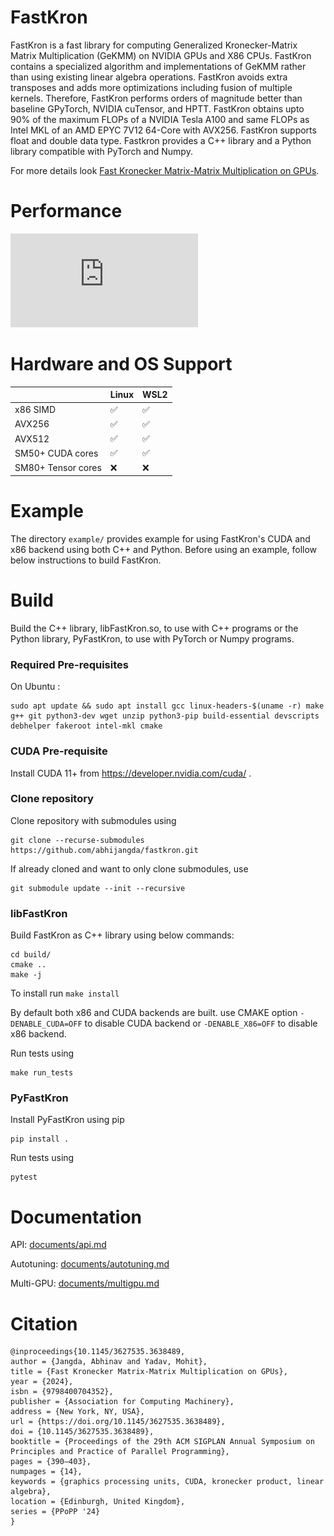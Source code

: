 # FastKron

FastKron is a fast library for computing Generalized Kronecker-Matrix Matrix Multiplication (GeKMM) on NVIDIA GPUs and X86 CPUs.
FastKron contains a specialized algorithm and implementations of GeKMM rather than using existing linear algebra operations.
FastKron avoids extra transposes and adds more optimizations including fusion of multiple kernels.
Therefore, FastKron performs orders of magnitude better than baseline GPyTorch, NVIDIA cuTensor, and HPTT.
FastKron obtains upto 90% of the maximum FLOPs of a NVIDIA Tesla A100 and same FLOPs as Intel MKL of an AMD EPYC 7V12 64-Core with AVX256. 
FastKron supports float and double data type.
Fastkron provides a C++ library and a Python library compatible with PyTorch and Numpy.

For more details look [Fast Kronecker Matrix-Matrix Multiplication on GPUs](https://dl.acm.org/doi/abs/10.1145/3627535.3638489).

# Performance

![](https://github.com/abhijangda/fastkron/blob/main/tests/benchmarks/single-cuda-flops.pdf)

# Hardware and OS Support
|  | Linux | WSL2 |
|----------|----------|----------|
| x86  SIMD   | :white_check_mark:   | :white_check_mark: |
| AVX256   | :white_check_mark: | :white_check_mark: |
| AVX512   | :white_check_mark: |:white_check_mark: |
| SM50+ CUDA cores    |:white_check_mark: | :white_check_mark: |
| SM80+ Tensor cores  | :x: | :x: |

# Example
The directory `example/` provides example for using FastKron's CUDA and x86 backend using both C++ and Python.
Before using an example, follow below instructions to build FastKron. 

# Build
Build the C++ library, libFastKron.so, to use with C++ programs or the Python library, PyFastKron, to use with PyTorch or Numpy programs.

### Required Pre-requisites
On Ubuntu :
```
sudo apt update && sudo apt install gcc linux-headers-$(uname -r) make g++ git python3-dev wget unzip python3-pip build-essential devscripts debhelper fakeroot intel-mkl cmake
```

### CUDA Pre-requisite
Install CUDA 11+ from https://developer.nvidia.com/cuda/ .

### Clone repository
Clone repository with submodules using 
```
git clone --recurse-submodules https://github.com/abhijangda/fastkron.git
```

If already cloned and want to only clone submodules, use
```
git submodule update --init --recursive
```

### libFastKron
Build FastKron as C++ library using below commands: 

```mkdir build/
cd build/
cmake ..
make -j
```

To install run
```make install```

By default both x86 and CUDA backends are built. use CMAKE option `-DENABLE_CUDA=OFF` to disable CUDA backend or `-DENABLE_X86=OFF` to disable x86 backend.

Run tests using 
```
make run_tests
```

### PyFastKron
Install PyFastKron using pip

```
pip install .
```

Run tests using 
```
pytest
```

# Documentation

API: [documents/api.md](https://github.com/abhijangda/FastKron/blob/main/documents/api.md)

Autotuning: [documents/autotuning.md](https://github.com/abhijangda/FastKron/blob/main/documents/autotuning.md)

Multi-GPU: [documents/multigpu.md](https://github.com/abhijangda/FastKron/blob/main/documents/multigpu.md)

# Citation

```
@inproceedings{10.1145/3627535.3638489,
author = {Jangda, Abhinav and Yadav, Mohit},
title = {Fast Kronecker Matrix-Matrix Multiplication on GPUs},
year = {2024},
isbn = {9798400704352},
publisher = {Association for Computing Machinery},
address = {New York, NY, USA},
url = {https://doi.org/10.1145/3627535.3638489},
doi = {10.1145/3627535.3638489},
booktitle = {Proceedings of the 29th ACM SIGPLAN Annual Symposium on Principles and Practice of Parallel Programming},
pages = {390–403},
numpages = {14},
keywords = {graphics processing units, CUDA, kronecker product, linear algebra},
location = {Edinburgh, United Kingdom},
series = {PPoPP '24}
}
```